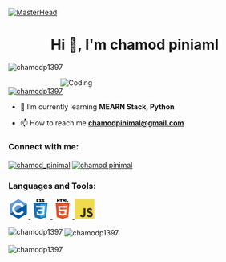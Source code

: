 [![MasterHead](https://user-images.githubusercontent.com/74038190/241765440-80728820-e06b-4f96-9c9e-9df46f0cc0a5.gif)](https://rishavchanda.io)


<h1 align="center">Hi 👋, I'm chamod piniaml</h1>
<p align="left"> <img src="https://komarev.com/ghpvc/?username=chamodp1397&label=Profile%20views&color=0e75b6&style=flat" alt="chamodp1397" /> </p>
<img align="right" alt="Coding" width="400" src="68747470733a2f2f63646e2e6472696262626c652e636f6d2f75736572732f3733303730332f73637265656e73686f74732f363538313234332f6176656e746f2e676966">


<p align="left"> <a href="https://github.com/ryo-ma/github-profile-trophy"><img src="https://github-profile-trophy.vercel.app/?username=chamodp1397" alt="chamodp1397" /></a> </p>

- 🌱 I’m currently learning **MEARN Stack, Python**

- 📫 How to reach me **chamodpinimal@gmail.com**

<h3 align="left">Connect with me:</h3>
<p align="left">
<a href="https://dev.to/chamod_pinimal" target="blank"><img align="center" src="https://raw.githubusercontent.com/rahuldkjain/github-profile-readme-generator/master/src/images/icons/Social/devto.svg" alt="chamod_pinimal" height="30" width="40" /></a>
<a href="https://linkedin.com/in/chamod pinimal" target="blank"><img align="center" src="https://raw.githubusercontent.com/rahuldkjain/github-profile-readme-generator/master/src/images/icons/Social/linked-in-alt.svg" alt="chamod pinimal" height="30" width="40" /></a>
</p>

<h3 align="left">Languages and Tools:</h3>
<p align="left"> <a href="https://www.cprogramming.com/" target="_blank" rel="noreferrer"> <img src="https://raw.githubusercontent.com/devicons/devicon/master/icons/c/c-original.svg" alt="c" width="40" height="40"/> </a> <a href="https://www.w3schools.com/css/" target="_blank" rel="noreferrer"> <img src="https://raw.githubusercontent.com/devicons/devicon/master/icons/css3/css3-original-wordmark.svg" alt="css3" width="40" height="40"/> </a> <a href="https://www.w3.org/html/" target="_blank" rel="noreferrer"> <img src="https://raw.githubusercontent.com/devicons/devicon/master/icons/html5/html5-original-wordmark.svg" alt="html5" width="40" height="40"/> </a> <a href="https://developer.mozilla.org/en-US/docs/Web/JavaScript" target="_blank" rel="noreferrer"> <img src="https://raw.githubusercontent.com/devicons/devicon/master/icons/javascript/javascript-original.svg" alt="javascript" width="40" height="40"/> </a> </p>

<p><img align="left" src="https://github-readme-stats.vercel.app/api/top-langs?username=chamodp1397&show_icons=true&locale=en&layout=compact" alt="chamodp1397" /></p>

<p>&nbsp;<img align="center" src="https://github-readme-stats.vercel.app/api?username=chamodp1397&show_icons=true&locale=en" alt="chamodp1397" /></p>

<p><img align="center" src="https://github-readme-streak-stats.herokuapp.com/?user=chamodp1397&" alt="chamodp1397" /></p>
